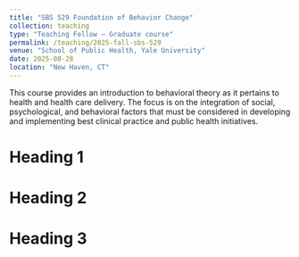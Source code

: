 ```yaml
---
title: "SBS 529 Foundation of Behavior Change"
collection: teaching
type: "Teaching Fellow – Graduate course"
permalink: /teaching/2025-fall-sbs-529
venue: "School of Public Health, Yale University"
date: 2025-08-28
location: "New Haven, CT"
---
```


This course provides an introduction to behavioral theory as it pertains to health and health care delivery. The focus is on the integration of social, psychological, and behavioral factors that must be considered in developing and implementing best clinical practice and public health initiatives.

Heading 1
======

Heading 2
======

Heading 3
======
